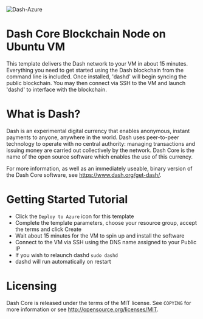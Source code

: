 ![Dash-Azure](https://raw.githubusercontent.com/fathym-it/azure-quickstart-templates/master/blockchain/images/dash.png)

# Dash Core Blockchain Node on Ubuntu VM

This template delivers the Dash network to your VM in about 15 minutes. Everything you need to get started using the Dash blockchain from the command line is included. Once installed, 'dashd' will begin syncing the public blockchain. You may then connect via SSH to the VM and launch 'dashd' to interface with the blockchain.

# What is Dash?

Dash is an experimental digital currency that enables anonymous, instant
payments to anyone, anywhere in the world. Dash uses peer-to-peer technology
to operate with no central authority: managing transactions and issuing money
are carried out collectively by the network. Dash Core is the name of the open
source software which enables the use of this currency.

For more information, as well as an immediately useable, binary version of
the Dash Core software, see https://www.dash.org/get-dash/.


# Getting Started Tutorial

* Click the `Deploy to Azure` icon for this template
* Complete the template parameters, choose your resource group, accept the terms and click Create
* Wait about 15 minutes for the VM to spin up and install the software
* Connect to the VM via SSH using the DNS name assigned to your Public IP
* If you wish to relaunch dashd `sudo dashd`
* dashd will run automatically on restart

# Licensing

Dash Core is released under the terms of the MIT license. See `COPYING` for more information or see http://opensource.org/licenses/MIT.